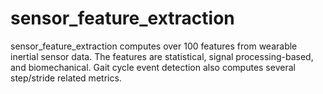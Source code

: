 # sensor_feature_extraction
sensor_feature_extraction computes over 100 features from wearable inertial sensor data. The features are statistical, signal processing-based, and biomechanical. Gait cycle event detection also computes several step/stride related metrics.
